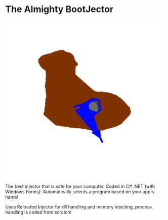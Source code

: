 # The Almighty BootJector
<div align="center"><img src="https://github.com/AcaiBerii/BootJect/blob/master/help.png?raw=true"></div>


The best injector that is safe for your computer. Coded in C# .NET (with Windows Forms).
Automatically selects a program based on your app's name!

Uses Reloaded.Injector for dll handling and memory injecting, process handling is coded from scratch!

